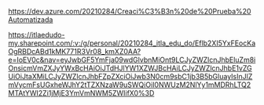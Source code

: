https://dev.azure.com/20210284/Creaci%C3%B3n%20de%20Prueba%20Automatizada


https://itlaedudo-my.sharepoint.com/:v:/g/personal/20210284_itla_edu_do/Eflb2XI5YxFEocKaOgRBDcABd1kMK771R3Vr08_kmXZ0AA?e=IoEV0c&nav=eyJwbGF5YmFja09wdGlvbnMiOnt9LCJyZWZlcnJhbEluZm8iOnsicmVmZXJyYWxBcHAiOiJTdHJlYW1XZWJBcHAiLCJyZWZlcnJhbE1vZGUiOiJtaXMiLCJyZWZlcnJhbFZpZXciOiJwb3N0cm9sbC1jb3B5bGluayIsInJlZmVycmFsUGxheWJhY2tTZXNzaW9uSWQiOiI0NWUzM2NlYy1mMDRhLTQ2MTAtYWI2Zi1jMjE3YmVmNWM5ZWIifX0%3D
